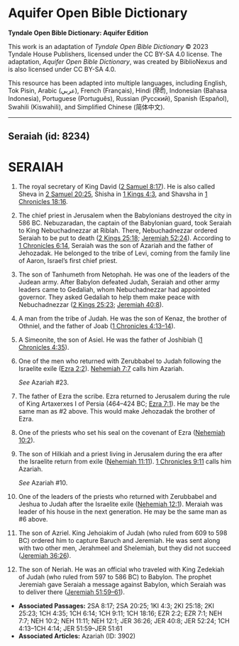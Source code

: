 # Aquifer Open Bible Dictionary

**Tyndale Open Bible Dictionary: Aquifer Edition**

This work is an adaptation of *Tyndale Open Bible Dictionary* © 2023 Tyndale House Publishers, licensed under the CC BY\-SA 4\.0 license. The adaptation, *Aquifer Open Bible Dictionary*, was created by BiblioNexus and is also licensed under CC BY\-SA 4\.0\.

This resource has been adapted into multiple languages, including English, Tok Pisin, Arabic (عربي), French (Français), Hindi (हिंदी), Indonesian (Bahasa Indonesia), Portuguese (Português), Russian (Русский), Spanish (Español), Swahili (Kiswahili), and Simplified Chinese (简体中文).



--------------------------------

## Seraiah (id: 8234)

SERAIAH
=======

1. The royal secretary of King David ([2 Samuel 8:17](https://ref.ly/2Sam8:17)). He is also called Sheva in [2 Samuel 20:25](https://ref.ly/2Sam20:25), Shisha in [1 Kings 4:3](https://ref.ly/1Kgs4:3), and Shavsha in [1 Chronicles 18:16](https://ref.ly/1Chr18:16).
2. The chief priest in Jerusalem when the Babylonians destroyed the city in 586 BC. Nebuzaradan, the captain of the Babylonian guard, took Seraiah to King Nebuchadnezzar at Riblah. There, Nebuchadnezzar ordered Seraiah to be put to death ([2 Kings 25:18](https://ref.ly/2Kgs25:18); [Jeremiah 52:24](https://ref.ly/Jer52:24)). According to [1 Chronicles 6:14](https://ref.ly/1Chr6:14), Seraiah was the son of Azariah and the father of Jehozadak. He belonged to the tribe of Levi, coming from the family line of Aaron, Israel’s first chief priest.
3. The son of Tanhumeth from Netophah. He was one of the leaders of the Judean army. After Babylon defeated Judah, Seraiah and other army leaders came to Gedaliah, whom Nebuchadnezzar had appointed governor. They asked Gedaliah to help them make peace with Nebuchadnezzar ([2 Kings 25:23](https://ref.ly/2Kgs25:23); [Jeremiah 40:8](https://ref.ly/Jer40:8)).
4. A man from the tribe of Judah. He was the son of Kenaz, the brother of Othniel, and the father of Joab ([1 Chronicles 4:13–14](https://ref.ly/1Chr4:13-1Chr4:14)).
5. A Simeonite, the son of Asiel. He was the father of Joshibiah ([1 Chronicles 4:35](https://ref.ly/1Chr4:35)).
6. One of the men who returned with Zerubbabel to Judah following the Israelite exile ([Ezra 2:2](https://ref.ly/Ezra2:2)). [Nehemiah 7:7](https://ref.ly/Neh7:7) calls him Azariah.

    *See* Azariah \#23.

7. The father of Ezra the scribe. Ezra returned to Jerusalem during the rule of King Artaxerxes I of Persia (464–424 BC; [Ezra 7:1](https://ref.ly/Ezra7:1)). He may be the same man as \#2 above. This would make Jehozadak the brother of Ezra.
8. One of the priests who set his seal on the covenant of Ezra ([Nehemiah 10:2](https://ref.ly/Neh10:2)).
9. The son of Hilkiah and a priest living in Jerusalem during the era after the Israelite return from exile ([Nehemiah 11:11](https://ref.ly/Neh11:11)). [1 Chronicles 9:11](https://ref.ly/1Chr9:11) calls him Azariah.

    *See* Azariah \#10.

10. One of the leaders of the priests who returned with Zerubbabel and Jeshua to Judah after the Israelite exile ([Nehemiah 12:1](https://ref.ly/Neh12:1)). Meraiah was leader of his house in the next generation. He may be the same man as \#6 above.
11. The son of Azriel. King Jehoiakim of Judah (who ruled from 609 to 598 BC) ordered him to capture Baruch and Jeremiah. He was sent along with two other men, Jerahmeel and Shelemiah, but they did not succeed ([Jeremiah 36:26](https://ref.ly/Jer36:26)).
12. The son of Neriah. He was an official who traveled with King Zedekiah of Judah (who ruled from 597 to 586 BC) to Babylon. The prophet Jeremiah gave Seraiah a message against Babylon, which Seraiah was to deliver there ([Jeremiah 51:59–61](https://ref.ly/Jer51:59-Jer51:61)).

* **Associated Passages:** 2SA 8:17; 2SA 20:25; 1KI 4:3; 2KI 25:18; 2KI 25:23; 1CH 4:35; 1CH 6:14; 1CH 9:11; 1CH 18:16; EZR 2:2; EZR 7:1; NEH 7:7; NEH 10:2; NEH 11:11; NEH 12:1; JER 36:26; JER 40:8; JER 52:24; 1CH 4:13–1CH 4:14; JER 51:59–JER 51:61
* **Associated Articles:** Azariah (ID: 3902)

